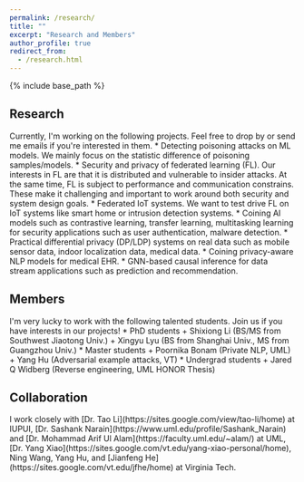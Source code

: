 ```yaml
---
permalink: /research/
title: ""
excerpt: "Research and Members"
author_profile: true
redirect_from: 
  - /research.html
---
```


{% include base_path %}

<h2> Research</h2> 
Currently, I'm working on the following projects. Feel free to drop by or send me emails if you're interested in them. 
* Detecting poisoning attacks on ML models. We mainly focus on the statistic difference of poisoning samples/models.
* Security and privacy of federated learning (FL). Our interests in FL are that it is distributed and vulnerable to insider attacks. At the same time, FL is subject to performance and communication constrains. These make it challenging and important to work around both security and system design goals.  
* Federated IoT systems. We want to test drive FL on IoT systems like smart home or intrusion detection systems.
* Coining AI models such as contrastive learning, transfer learning, multitasking learning for security applications such as user authentication, malware detection.
* Practical differential privacy (DP/LDP) systems on real data such as mobile sensor data, indoor localization data, medical data.
* Coining privacy-aware NLP models for medical EHR.
* GNN-based causal inference for data stream applications such as prediction and recommendation.

<h2>Members</h2>
I'm very lucky to work with the following talented students. Join us if you have interests in our projects!
* PhD students
  + Shixiong Li (BS/MS from Southwest Jiaotong Univ.)
  + Xingyu Lyu (BS from Shanghai Univ., MS from Guangzhou Univ.)
* Master students
  + Poornika Bonam (Private NLP, UML)
  + Yang Hu (Adversarial example attacks, VT)
* Undergrad students
  + Jared Q Widberg (Reverse engineering, UML HONOR Thesis)

<h2> Collaboration</h2> 
I work closely with [Dr. Tao Li](https://sites.google.com/view/tao-li/home) at IUPUI, [Dr. Sashank Narain](https://www.uml.edu/profile/Sashank_Narain) and [Dr. Mohammad Arif Ul Alam](https://faculty.uml.edu/~alam/) at UML, [Dr. Yang Xiao](https://sites.google.com/vt.edu/yang-xiao-personal/home), Ning Wang, Yang Hu, and [Jianfeng He](https://sites.google.com/vt.edu/jfhe/home) at Virginia Tech.
